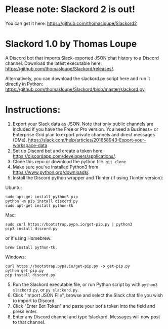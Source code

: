 # Please note: Slackord 2 is out! 
You can get it here: https://github.com/thomasloupe/Slackord2

# Slackord 1.0 by Thomas Loupe

A Discord bot that imports Slack-exported JSON chat history to a Discord channel.
Download the latest executable here: https://github.com/thomasloupe/Slackord/releases/.

Alternatively, you can download the slackord.py script here and run it directly in Python: https://github.com/thomasloupe/Slackord/blob/master/slackord.py.

# Instructions:

1. Export your Slack data as JSON.  Note that only public channels are
   included if you have the Free or Pro version. You need a Business+
   or Enterprise Grid plan to export private channels and direct
   messages (DMs).
   https://slack.com/help/articles/201658943-Export-your-workspace-data
1. Set up Discord bot and create a token here https://discordapp.com/developers/applications/.
1. Clone this repo or download the python file. `git clone `
1. Make sure you've installed Python3 from https://www.python.org/downloads/.
1. Install the Discord python wrapper and Tkinter (if using Tkinter version):

Ubuntu:
```
sudo apt-get install python3-pip
python -m pip install discord.py
sudo apt-get install python-tk
```

Mac:
```
sudo curl https://bootstrap.pypa.io/get-pip.py | python3
pip3 install discord.py
```
or if using Homebrew:
```
brew install python-tk.
```

Windows:
```
curl https://bootstrap.pypa.io/get-pip.py -o get-pip.py
python get-pip.py
pip install discord.py
```

5. Run the Slackord executable file, or run Python script by with `python3 slackord.py`, or `py slackord.py`.
6. Click "Import JSON File", browse and select the Slack chat file you wish to import to Discord.
7. Click "Enter Bot Token" and paste your bot's token into the field and press enter.
8. Enter any Discord channel and type !slackord. Messages will now post to that channel.
